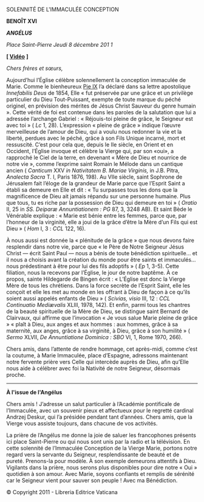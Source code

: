 SOLENNITÉ DE L'IMMACULÉE CONCEPTION

**BENOÎT XVI**

***ANGÉLUS***

*Place Saint-Pierre* *Jeudi 8 décembre 201* *1*

**\[ [Vidéo](https://www.youtube.com/watch?v=rTss4wi8V5k&list=PLC9tK3J1RlaZGkT-qS3F021VSzUv-YuwO&index=66&ab_channel=TheVatican-Archive)** **\]**

*Chers frères et sœurs,*

Aujourd’hui l’Église célèbre solennellement la conception immaculée de Marie. Comme le bienheureux [Pie IX](http://w2.vatican.va/content/vatican/fr/holy-father/pio-ix.html) l’a déclaré dans sa lettre apostolique *Innefabilis Deus* de 1854, Elle « fut préservée par une grâce et un privilège particulier du Dieu Tout-Puissant, exempte de toute marque du péché originel, en prévision des mérites de Jésus Christ Sauveur du genre humain ». Cette vérité de foi est contenue dans les paroles de la salutation que lui a adressée l’archange Gabriel : « Réjouis-toi pleine de grâce, le Seigneur est avec toi » ( *Lc* 1, 28). L’expression « pleine de grâce » indique l’œuvre merveilleuse de l’amour de Dieu, qui a voulu nous redonner la vie et la liberté, perdues avec le péché, grâce à son Fils Unique incarné, mort et ressuscité. C’est pour cela que, depuis le IIe siècle, en Orient et en Occident, l’Église invoque et célèbre la Vierge qui, par son «oui», a rapproché le Ciel de la terre, en devenant « Mère de Dieu et nourrice de notre vie », comme l’exprime saint Romain le Mélode dans un cantique ancien ( *Canticum* XXV *in Nativitatem B. Mariae Virginis,* in J.B. Pitra, *Analecta Sacra* T. I, Paris 1876, 198). Au VIIe siècle, saint Sophrone de Jérusalem fait l’éloge de la grandeur de Marie parce que l’Esprit Saint a établi sa demeure en Elle et dit : « Tu surpasses tous les dons que la magnificence de Dieu ait jamais répandu sur une personne humaine. Plus que tous, tu es riche par la possession de Dieu qui demeure en toi » ( *Oratio* II, 25 in *SS. Deiparæ Annuntiationem : PG* 87, 3, 3248 AB). Et saint Bède le Vénérable explique : « Marie est bénie entre les femmes, parce que, par l’honneur de la virginité, elle a joui de la grâce d’être la Mère d’un Fils qui est Dieu » ( *Hom* I, 3 : *CCL* 122, 16).

À nous aussi est donnée la « plénitude de la grâce » que nous devons faire resplendir dans notre vie, parce que « le Père de Notre Seigneur Jésus Christ — écrit Saint Paul — nous a bénis de toute bénédiction spirituelle… et il nous a choisis avant la création du monde pour être saints et immaculés… nous prédestinant à être pour lui des fils adoptifs » ( *Ep* 1, 3-5). Cette filiation, nous la recevons par l’Église, le jour de notre baptême. À ce propos, sainte Hildegarde de Bingen écrit : « L’Église est donc la Vierge Mère de tous les chrétiens. Dans la force secrète de l’Esprit Saint, elle les conçoit et elle les met au monde en les offrant à Dieu de façon à ce qu’ils soient aussi appelés enfants de Dieu » ( *Scivias, visio* III, 12 : *CCL Continuatio Mediævalis* XLIII, 1978, 142). Et enfin, parmi tous les chantres de la beauté spirituelle de la Mère de Dieu, se distingue saint Bernard de Clairvaux, qui affirme que l’invocation « Je vous salue Marie pleine de grâce » « plaît à Dieu, aux anges et aux hommes : aux hommes, grâce à sa maternité, aux anges, grâce à sa virginité, à Dieu, grâce à son humilité » ( *Sermo* XLVII, *De Annuntiatione Dominica : SBO* VI, 1, Rome 1970, 266).

Chers amis, dans l’attente de rendre hommage, cet après-midi, comme c’est la coutume, à Marie Immaculée, place d’Espagne, adressons maintenant notre fervente prière vers Celle qui intercède auprès de Dieu, afin qu’Elle nous aide à célébrer avec foi la Nativité de notre Seigneur, désormais proche.

* * *

**À l'issue de l'Angélus**

Chers amis ! J’adresse un salut particulier à l’Académie pontificale de l’Immaculée, avec un souvenir pieux et affectueux pour le regretté cardinal Andrzej Deskur, qui l’a présidée pendant tant d’années. Chers amis, que la Vierge vous assiste toujours, dans chacune de vos activités.

La prière de l’Angélus me donne la joie de saluer les francophones présents ici place Saint-Pierre ou qui nous sont unis par la radio et la télévision. En cette solennité de l’Immaculée Conception de la Vierge Marie, portons notre regard vers la servante du Seigneur, resplendissante de beauté et de pureté. Prenons-la pour modèle. À son exemple demeurons attentifs à Dieu. Vigilants dans la prière, nous serons plus disponibles pour dire notre « Oui » quotidien à son amour. Avec Marie, soyons confiants et remplis de sérénité car le Seigneur vient pour sauver son peuple ! Avec ma Bénédiction.

© Copyright 2011 - Libreria Editrice Vaticana